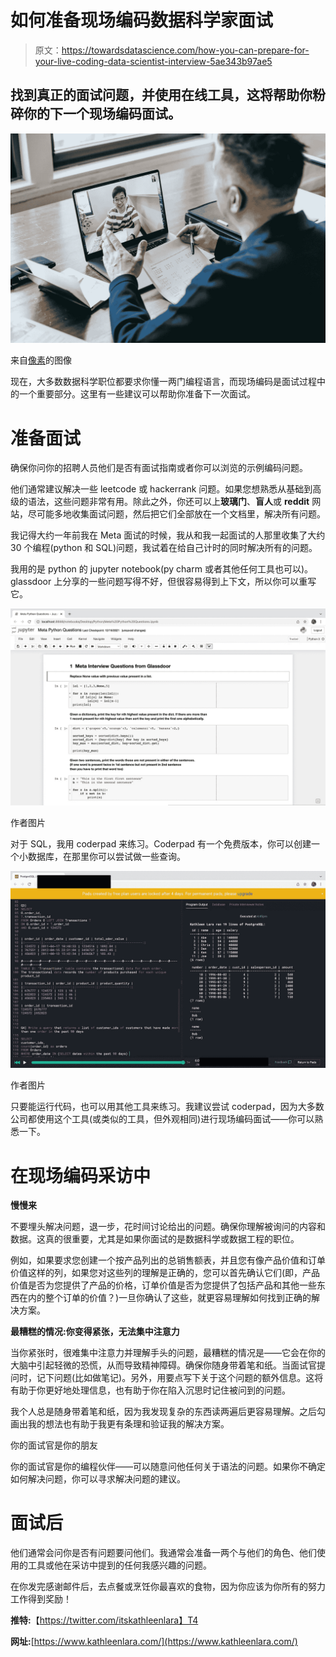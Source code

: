 # 如何准备现场编码数据科学家面试

> 原文：<https://towardsdatascience.com/how-you-can-prepare-for-your-live-coding-data-scientist-interview-5ae343b97ae5>

## 找到真正的面试问题，并使用在线工具，这将帮助你粉碎你的下一个现场编码面试。

![](img/1b59f3365300bafbc6461f267f65e2b5.png)

来自[像素](https://www.pexels.com/photo/photo-of-professor-teahcing-his-student-6325984/)的图像

现在，大多数数据科学职位都要求你懂一两门编程语言，而现场编码是面试过程中的一个重要部分。这里有一些建议可以帮助你准备下一次面试。

# 准备面试

确保你问你的招聘人员他们是否有面试指南或者你可以浏览的示例编码问题。

他们通常建议解决一些 leetcode 或 hackerrank 问题。如果您想熟悉从基础到高级的语法，这些问题非常有用。除此之外，你还可以上**玻璃门**、**盲人**或 **reddit** 网站，尽可能多地收集面试问题，然后把它们全部放在一个文档里，解决所有问题。

我记得大约一年前我在 Meta 面试的时候，我从和我一起面试的人那里收集了大约 30 个编程(python 和 SQL)问题，我试着在给自己计时的同时解决所有的问题。

我用的是 python 的 jupyter notebook(py charm 或者其他任何工具也可以)。glassdoor 上分享的一些问题写得不好，但很容易得到上下文，所以你可以重写它。

![](img/662bf825762214835f84c5f520b08ef0.png)

作者图片

对于 SQL，我用 coderpad 来练习。Coderpad 有一个免费版本，你可以创建一个小数据库，在那里你可以尝试做一些查询。

![](img/b80d55edbee1c972933cf4f34e28d6ab.png)

作者图片

只要能运行代码，也可以用其他工具来练习。我建议尝试 coderpad，因为大多数公司都使用这个工具(或类似的工具，但外观相同)进行现场编码面试——你可以熟悉一下。

# 在现场编码采访中

**慢慢来**

不要埋头解决问题，退一步，花时间讨论给出的问题。确保你理解被询问的内容和数据。这真的很重要，尤其是如果你面试的是数据科学或数据工程的职位。

例如，如果要求您创建一个按产品列出的总销售额表，并且您有像产品价值和订单价值这样的列，如果您对这些列的理解是正确的，您可以首先确认它们(即，产品价值是否为您提供了产品的价格，订单价值是否为您提供了包括产品和其他一些东西在内的整个订单的价值？)一旦你确认了这些，就更容易理解如何找到正确的解决方案。

**最糟糕的情况:你变得紧张，无法集中注意力**

当你紧张时，很难集中注意力并理解手头的问题，最糟糕的情况是——它会在你的大脑中引起轻微的恐慌，从而导致精神障碍。确保你随身带着笔和纸。当面试官提问时，记下问题(比如做笔记)。另外，用要点写下关于这个问题的额外信息。这将有助于你更好地处理信息，也有助于你在陷入沉思时记住被问到的问题。

我个人总是随身带着笔和纸，因为我发现复杂的东西读两遍后更容易理解。之后勾画出我的想法也有助于我更有条理和验证我的解决方案。

你的面试官是你的朋友

你的面试官是你的编程伙伴——可以随意问他任何关于语法的问题。如果你不确定如何解决问题，你可以寻求解决问题的建议。

# 面试后

他们通常会问你是否有问题要问他们。我通常会准备一两个与他们的角色、他们使用的工具或他在采访中提到的任何我感兴趣的问题。

在你发完感谢邮件后，去点餐或烹饪你最喜欢的食物，因为你应该为你所有的努力工作得到奖励！

**推特:**【https://twitter.com/itskathleenlara】T4

**网址:**[https://www.kathleenlara.com/](https://www.kathleenlara.com/)